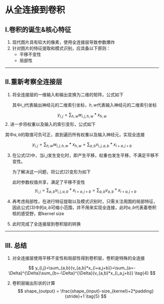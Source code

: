 # 从全连接到卷积

## I.卷积的诞生&核心特征

1. 现代图片具有较大的像素，使用全连接层导致参数爆炸
2. 针对图片的特征提取和模式识别，应具备以下原则：
   - 平移不变性
   - 局部性

---

## II.重新考察全连接层

1. 将全连接层的一维输入和输出变换为二维的矩阵，公式如下

   其中$i,j$代表输出神经元的二维索引坐标，$h,w$代表输入神经元的二维索引坐标

$$
y_{i,j}=\sum_{h,w}{w_{i,j,h,w}*x_{h,w}} \tag{1}
$$
2. 进一步将权重以及输入的索引变形，公式如下

   其中$a,b$的取值可负可正，直到遍历所有权重以及输入神经元，实现全连接

$$
y_{i,j}=\sum_{h,w}{w_{i,j,h,w}*x_{h,w}}=\sum_{a,b}{v_{i,j,a,b}*x_{i+a,j+b}} \tag{2}
$$

3. 在公式(2)中，当$i,j$发生变化时，即产生平移，权重也发生平移，不满足平移不变性。

   为了解决这一问题，将公式(2)变形为如下

   此时参数权值共享，满足了平移不变性
   $$
   y_{i,j}=\sum_{a,b}{v_{i,j,a,b}*x_{i+a,j+b}}=\sum_{a,b}{v_{a,b}*x_{i+a,j+b}} \tag{3}
   $$

4. 再考虑局部性，在进行特征提取以及模式识别时，只需关注周围的局部特征，因此公式(3)中的$a,b$可缩小范围，并不用来实现全连接，此时$a,b$代表着卷积核的感受野，即kernel size

5. 此时完成了全连接层到卷积层的转换

---

## III. 总结

1. 对全连接层使用平移不变性和局部性得到卷积层，卷积是特殊的全连接

$$
y_{i,j}=\sum_{a,b}{v_{a,b}*x_{i+a,j+b}}=\sum_{a=-\Delta}^{\Delta}\sum_{b=-\Delta}^{\Delta}{v_{a,b}*x_{i_a,j+b}} \tag{4}
$$

2. 卷积层输出形状的计算
   $$
   shape_{output} = \frac{shape_{input}-size_{kernel}+2*padding}{stride}+1 \tag{5}
   $$
   
